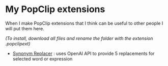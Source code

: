 # My PopClip extensions
When I make PopClip extensions that I think can be useful to other people I will put them here.

_(To install, download all files and rename the folder with the extension .popclipext)_

- [Synonym Replacer](https://github.com/josephtribulat/popclip/tree/main/synonym_replacer.popclipext) : uses OpenAI API to provide 5 replacements for selected word or expression
